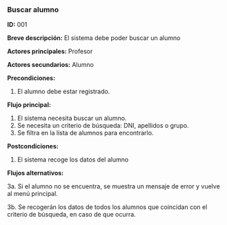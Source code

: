 ### **Buscar alumno**

**ID:** 001

**Breve descripción:** El sistema debe poder buscar un alumno

**Actores principales:** Profesor

**Actores secundarios:** Alumno

**Precondiciones:**

 1. El alumno debe estar registrado.

 **Flujo principal:**

  1. El sistema necesita buscar un alumno.
  2. Se necesita un criterio de búsqueda: DNI, apellidos o grupo.
  3. Se filtra en la lista de alumnos para encontrarlo.

 **Postcondiciones:**

  1. El sistema recoge los datos del alumno

 **Flujos alternativos:**
 
  3a. Si el alumno no se encuentra, se muestra un mensaje de error y vuelve al menú principal.

  3b. Se recogerán los datos de todos los alumnos que coincidan con el criterio de búsqueda, en caso de que ocurra.